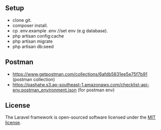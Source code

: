 ## Setup
- clone git.
- composer install.
- cp .env.example .env //set env (e.g database).
- php artisan config:cache
- php artisan migrate
- php artisan db:seed

## Postman
- https://www.getpostman.com/collections/6afdb5831ee5e75f7b91 (postman collection)
- https://pashatw.s3.ap-southeast-1.amazonaws.com/checklist-api-env.postman_environment.json (for postman env)

## License

The Laravel framework is open-sourced software licensed under the [MIT license](https://opensource.org/licenses/MIT).
